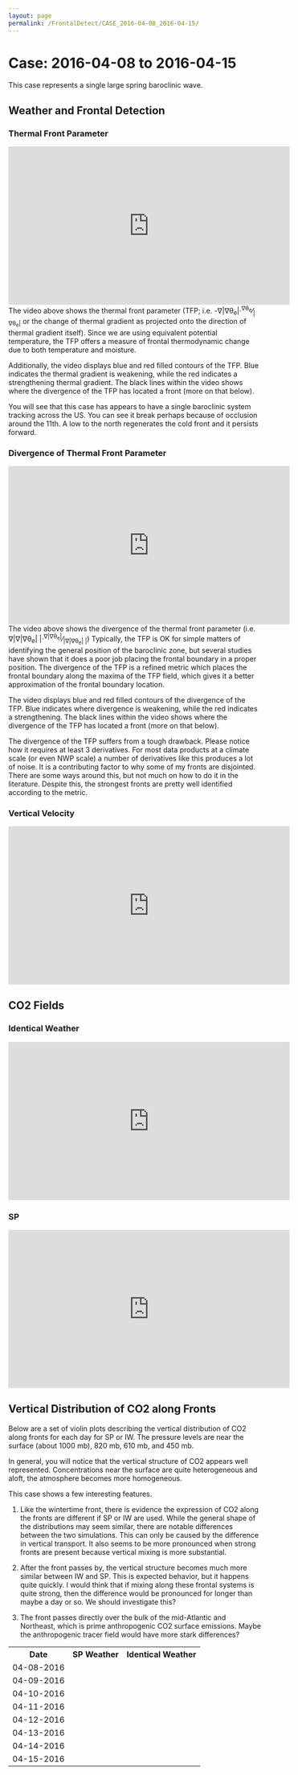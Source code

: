 ```yaml
---
layout: page
permalink: /FrontalDetect/CASE_2016-04-08_2016-04-15/
---
```

<h1>Case: 2016-04-08 to 2016-04-15</h1>
This case represents a single large spring baroclinic wave.
<h2>Weather and Frontal Detection</h2>
<h3> Thermal Front Parameter </h3>
<iframe width="560" height="315" src="https://www.youtube.com/embed/4gkPwgFRs8E" title="YouTube video player" frameborder="0" allow="accelerometer; autoplay; clipboard-write; encrypted-media; gyroscope; picture-in-picture" allowfullscreen></iframe>
The video above shows the thermal front parameter (TFP; i.e. -&nabla;|&nabla;&theta;<sub>e</sub>|&middot;<sup>&nabla;&theta;<sub>e</sub></sup>&frasl;<sub>|&nabla;&theta;<sub>e</sub>|</sub> or the change of thermal gradient as projected onto the direction of thermal gradient itself).   Since we are using equivalent potential temperature, the TFP offers a measure of frontal thermodynamic change due to both temperature and moisture.

Additionally, the video displays blue and red filled contours of the TFP.  Blue indicates the thermal gradient is weakening, while the red indicates a strengthening thermal gradient.   The black lines within the video shows where the divergence of the TFP has located a front (more on that below).  

You will see that this case has appears to have a single baroclinic system tracking across the US.  You can see it break perhaps because of occlusion around the 11th.  A low to the north regenerates the cold front and it persists forward.


<h3> Divergence of Thermal Front Parameter </h3>
<iframe width="560" height="315" src="https://www.youtube.com/embed/19lgrgYsgGE" title="YouTube video player" frameborder="0" allow="accelerometer; autoplay; clipboard-write; encrypted-media; gyroscope; picture-in-picture" allowfullscreen></iframe>
The video above shows the divergence of the thermal front parameter (i.e. &nabla;|&nabla;|&nabla;&theta;<sub>e</sub>| |&middot;<sup>&nabla;|&nabla;&theta;<sub>e</sub>|</sup>&frasl;<sub>|&nabla;|&nabla;&theta;<sub>e</sub>| |</sub>) Typically, the TFP is OK for simple matters of identifying the general position of the baroclinic zone, but several studies have shown that it does a poor job placing the frontal boundary in a proper position.  The divergence of the TFP is a refined metric which places the frontal boundary along the maxima of the TFP field, which gives it a better approximation of the frontal boundary location.

The video displays blue and red filled contours of the divergence of the TFP.  Blue indicates where divergence is weakening, while the red indicates a strengthening.   The black lines within the video shows where the divergence of the TFP has located a front (more on that below).  

The divergence of the TFP suffers from a tough drawback.  Please notice how it requires at least 3 derivatives.  For most data products at a climate scale (or even NWP scale) a number of derivatives like this produces a lot of noise.  It is a contributing factor to why some of my fronts are disjointed.   There are some ways around this, but not much on how to do it in the literature.  Despite this, the strongest fronts are pretty well identified according to the metric.

<h3> Vertical Velocity </h3>
<iframe width="560" height="315" src="https://www.youtube.com/embed/OGdEIp8HlTI" title="YouTube video player" frameborder="0" allow="accelerometer; autoplay; clipboard-write; encrypted-media; gyroscope; picture-in-picture" allowfullscreen></iframe>

<h2> CO2 Fields </h2>
<h3>Identical Weather</h3>
<iframe width="560" height="315" src="https://www.youtube.com/embed/qLZ8XXLqkIo" title="YouTube video player" frameborder="0" allow="accelerometer; autoplay; clipboard-write; encrypted-media; gyroscope; picture-in-picture" allowfullscreen></iframe>
<h3>SP</h3>
<iframe width="560" height="315" src="https://www.youtube.com/embed/_4JLHQm_Ctw" title="YouTube video player" frameborder="0" allow="accelerometer; autoplay; clipboard-write; encrypted-media; gyroscope; picture-in-picture" allowfullscreen></iframe>

<h2> Vertical Distribution of CO2 along Fronts </h2>
Below are a set of violin plots describing the vertical distribution of CO2 along fronts for each day for SP or IW.  The pressure levels are near the surface (about 1000 mb), 820 mb, 610 mb, and 450 mb.  

In general, you will notice that the vertical structure of CO2 appears well represented.   Concentrations near the surface are quite heterogeneous and aloft, the atmosphere becomes more homogeneous.

This case shows a few interesting features.  
1) Like the wintertime front, there is evidence the expression of CO2 along the fronts are different if SP or IW are used.  While the general shape of the distributions may seem similar, there are notable differences between the two simulations.  This can only be caused by the difference in vertical transport.  It also seems to be more pronounced when strong fronts are present because vertical mixing is more substantial.  

2) After the front passes by, the vertical structure becomes much more similar between IW and SP.  This is expected behavior, but it happens quite quickly.  I would think that if mixing along these frontal systems is quite strong, then the difference would be pronounced for longer than maybe a day or so.  We should investigate this?

3) The front passes directly over the bulk of the mid-Atlantic and Northeast, which is prime anthropogenic CO2 surface emissions.  Maybe the anthropogenic tracer field would have more stark differences?

<table style="width:100%">
<tr>
  <th>Date </th>
  <th>SP Weather </th>
  <th>Identical Weather </th>
</tr>
<tr>
  <td>
    04-08-2016
  </td>
  <td>
    <img src="{{ site.url }}/frontal_detection_cases/CASE_2016-04-08_2016-04-15/SP_IMGS/co2_distribution_vertical_2016-04-08.png" alt>
    </td>
    <td>
      <img src="{{ site.url }}/frontal_detection_cases/CASE_2016-04-08_2016-04-15/IW_IMGS/co2_distribution_vertical_2016-04-08.png" alt>
    </td>
</tr>

<tr>
  <td>
    04-09-2016
  </td>
  <td>
    <img src="{{ site.url }}/frontal_detection_cases/CASE_2016-04-08_2016-04-15/SP_IMGS/co2_distribution_vertical_2016-04-09.png" alt>
    </td>
    <td>
      <img src="{{ site.url }}/frontal_detection_cases/CASE_2016-04-08_2016-04-15/IW_IMGS/co2_distribution_vertical_2016-04-09.png" alt>
    </td>
</tr>

<tr>
  <td>
    04-10-2016
  </td>
  <td>
    <img src="{{ site.url }}/frontal_detection_cases/CASE_2016-04-08_2016-04-15/SP_IMGS/co2_distribution_vertical_2016-04-10.png" alt>
    </td>
    <td>
      <img src="{{ site.url }}/frontal_detection_cases/CASE_2016-04-08_2016-04-15/IW_IMGS/co2_distribution_vertical_2016-04-10.png" alt>
    </td>
</tr>

<tr>
  <td>
    04-11-2016
  </td>
  <td>
    <img src="{{ site.url }}/frontal_detection_cases/CASE_2016-04-08_2016-04-15/SP_IMGS/co2_distribution_vertical_2016-04-11.png" alt>
    </td>
    <td>
      <img src="{{ site.url }}/frontal_detection_cases/CASE_2016-04-08_2016-04-15/IW_IMGS/co2_distribution_vertical_2016-04-11.png" alt>
    </td>
</tr>

<tr>
  <td>
    04-12-2016
  </td>
  <td>
    <img src="{{ site.url }}/frontal_detection_cases/CASE_2016-04-08_2016-04-15/SP_IMGS/co2_distribution_vertical_2016-04-12.png" alt>
    </td>
    <td>
      <img src="{{ site.url }}/frontal_detection_cases/CASE_2016-04-08_2016-04-15/IW_IMGS/co2_distribution_vertical_2016-04-12.png" alt>
    </td>
</tr>

<tr>
  <td>
    04-13-2016
  </td>
  <td>
    <img src="{{ site.url }}/frontal_detection_cases/CASE_2016-04-08_2016-04-15/SP_IMGS/co2_distribution_vertical_2016-04-13.png" alt>
    </td>
    <td>
      <img src="{{ site.url }}/frontal_detection_cases/CASE_2016-04-08_2016-04-15/IW_IMGS/co2_distribution_vertical_2016-04-13.png" alt>
    </td>
</tr>

<tr>
  <td>
    04-14-2016
  </td>
  <td>
    <img src="{{ site.url }}/frontal_detection_cases/CASE_2016-04-08_2016-04-15/SP_IMGS/co2_distribution_vertical_2016-04-14.png" alt>
    </td>
    <td>
      <img src="{{ site.url }}/frontal_detection_cases/CASE_2016-04-08_2016-04-15/IW_IMGS/co2_distribution_vertical_2016-04-14.png" alt>
    </td>
</tr>

<tr>
  <td>
    04-15-2016
  </td>
  <td>
    <img src="{{ site.url }}/frontal_detection_cases/CASE_2016-04-08_2016-04-15/SP_IMGS/co2_distribution_vertical_2016-04-15.png" alt>
    </td>
    <td>
      <img src="{{ site.url }}/frontal_detection_cases/CASE_2016-04-08_2016-04-15/IW_IMGS/co2_distribution_vertical_2016-04-15.png" alt>
    </td>
</tr>

</table>
